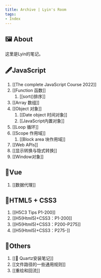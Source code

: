 ```yaml
---
title: Archive | Lyin's Room
tags: 
- Index
---
```


## 🖼️ About 
这里是Lyin的笔记。

## 🖋️JavaScript
1. [[The complete JavaScript Course 2022]]
2. [[Function 函数]]
	1. [[sort()排序]]
3. [[Array 数组]]
4. [[Object 对象]]
	1. [[Date object 时间对象]]
	2. [[JavaScript内置对象]]
5. [[Loop 循环]]
6. [[Scope 作用域]]
	1. [[Block area 块作用域]]
7. [[Web APIs]]
8. [[显示转换与隐式转换]]
9.  [[Window对象]]

## 📃Vue
1. [[数据代理]]

## 📒HTML5 + CSS3 
1. [[H5C3 Tips P1-200]]
2. [[H5(Html5)+CSS3：P1-200]]
3. [[H5(Html5)+CSS3：P200-P275]]
4. [[H5(Html5)+CSS3：P275-]]
## 📑Others
1. [[📗 Quartz安装笔记]]
2. [[文件路径的一些通用规则]]
3. [[重绘和回流]]



